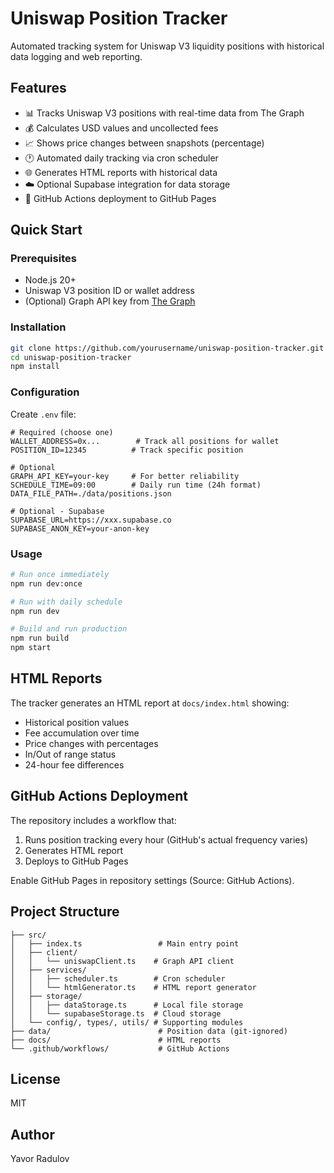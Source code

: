 # Uniswap Position Tracker

Automated tracking system for Uniswap V3 liquidity positions with historical data logging and web reporting.

## Features

- 📊 Tracks Uniswap V3 positions with real-time data from The Graph
- 💰 Calculates USD values and uncollected fees
- 📈 Shows price changes between snapshots (percentage)
- 🕐 Automated daily tracking via cron scheduler
- 🌐 Generates HTML reports with historical data
- ☁️ Optional Supabase integration for data storage
- 🚀 GitHub Actions deployment to GitHub Pages

## Quick Start

### Prerequisites
- Node.js 20+
- Uniswap V3 position ID or wallet address
- (Optional) Graph API key from [The Graph](https://thegraph.com/studio/apikeys/)

### Installation

```bash
git clone https://github.com/yourusername/uniswap-position-tracker.git
cd uniswap-position-tracker
npm install
```

### Configuration

Create `.env` file:

```env
# Required (choose one)
WALLET_ADDRESS=0x...        # Track all positions for wallet
POSITION_ID=12345          # Track specific position

# Optional
GRAPH_API_KEY=your-key     # For better reliability
SCHEDULE_TIME=09:00        # Daily run time (24h format)
DATA_FILE_PATH=./data/positions.json

# Optional - Supabase
SUPABASE_URL=https://xxx.supabase.co
SUPABASE_ANON_KEY=your-anon-key
```

### Usage

```bash
# Run once immediately
npm run dev:once

# Run with daily schedule
npm run dev

# Build and run production
npm run build
npm start
```

## HTML Reports

The tracker generates an HTML report at `docs/index.html` showing:
- Historical position values
- Fee accumulation over time
- Price changes with percentages
- In/Out of range status
- 24-hour fee differences

## GitHub Actions Deployment

The repository includes a workflow that:
1. Runs position tracking every hour (GitHub's actual frequency varies)
2. Generates HTML report
3. Deploys to GitHub Pages

Enable GitHub Pages in repository settings (Source: GitHub Actions).

## Project Structure

```
├── src/
│   ├── index.ts                 # Main entry point
│   ├── client/
│   │   └── uniswapClient.ts    # Graph API client
│   ├── services/
│   │   ├── scheduler.ts        # Cron scheduler
│   │   └── htmlGenerator.ts    # HTML report generator
│   ├── storage/
│   │   ├── dataStorage.ts      # Local file storage
│   │   └── supabaseStorage.ts  # Cloud storage
│   └── config/, types/, utils/ # Supporting modules
├── data/                        # Position data (git-ignored)
├── docs/                        # HTML reports
└── .github/workflows/           # GitHub Actions
```

## License

MIT

## Author

Yavor Radulov